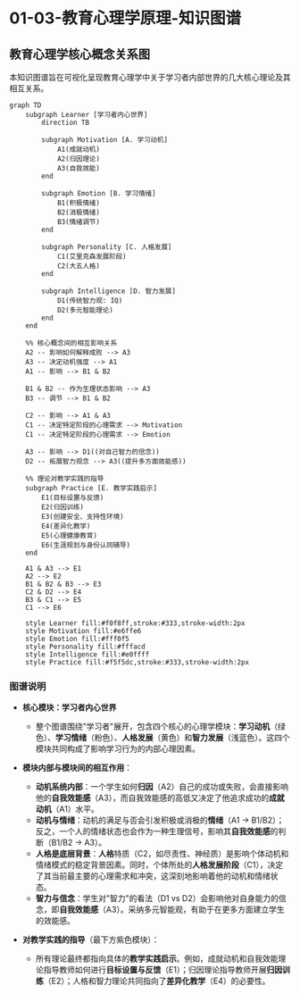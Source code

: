 # 01-03-教育心理学原理-知识图谱

## 教育心理学核心概念关系图

本知识图谱旨在可视化呈现教育心理学中关于学习者内部世界的几大核心理论及其相互关系。

```mermaid
graph TD
    subgraph Learner [学习者内心世界]
        direction TB

        subgraph Motivation [A. 学习动机]
            A1(成就动机)
            A2(归因理论)
            A3(自我效能)
        end

        subgraph Emotion [B. 学习情绪]
            B1(积极情绪)
            B2(消极情绪)
            B3(情绪调节)
        end

        subgraph Personality [C. 人格发展]
            C1(艾里克森发展阶段)
            C2(大五人格)
        end

        subgraph Intelligence [D. 智力发展]
            D1(传统智力观: IQ)
            D2(多元智能理论)
        end
    end

    %% 核心概念间的相互影响关系
    A2 -- 影响如何解释成败 --> A3
    A3 -- 决定动机强度 --> A1
    A1 -- 影响 --> B1 & B2

    B1 & B2 -- 作为生理状态影响 --> A3
    B3 -- 调节 --> B1 & B2
    
    C2 -- 影响 --> A1 & A3
    C1 -- 决定特定阶段的心理需求 --> Motivation
    C1 -- 决定特定阶段的心理需求 --> Emotion
    
    A3 -- 影响 --> D1((对自己智力的信念))
    D2 -- 拓展智力观念 --> A3((提升多方面效能感))
    
    %% 理论对教学实践的指导
    subgraph Practice [E. 教学实践启示]
        E1(目标设置与反馈)
        E2(归因训练)
        E3(创建安全、支持性环境)
        E4(差异化教学)
        E5(心理健康教育)
        E6(生涯规划与身份认同辅导)
    end

    A1 & A3 --> E1
    A2 --> E2
    B1 & B2 & B3 --> E3
    C2 & D2 --> E4
    B3 & C1 --> E5
    C1 --> E6

    style Learner fill:#f0f8ff,stroke:#333,stroke-width:2px
    style Motivation fill:#e6ffe6
    style Emotion fill:#fff0f5
    style Personality fill:#fffacd
    style Intelligence fill:#e0ffff
    style Practice fill:#f5f5dc,stroke:#333,stroke-width:2px
```

### 图谱说明

* **核心模块：学习者内心世界**
  * 整个图谱围绕"学习者"展开，包含四个核心的心理学模块：**学习动机**（绿色）、**学习情绪**（粉色）、**人格发展**（黄色）和**智力发展**（浅蓝色）。这四个模块共同构成了影响学习行为的内部心理因素。

* **模块内部与模块间的相互作用**：
  * **动机系统内部**：一个学生如何**归因**（A2）自己的成功或失败，会直接影响他的**自我效能感**（A3），而自我效能感的高低又决定了他追求成功的**成就动机**（A1）水平。
  * **动机与情绪**：动机的满足与否会引发积极或消极的**情绪**（A1 -> B1/B2）；反之，一个人的情绪状态也会作为一种生理信号，影响其**自我效能感**的判断（B1/B2 -> A3）。
  * **人格是底层背景**：**人格**特质（C2，如尽责性、神经质）是影响个体动机和情绪模式的稳定背景因素。同时，个体所处的**人格发展阶段**（C1），决定了其当前最主要的心理需求和冲突，这深刻地影响着他的动机和情绪状态。
  * **智力与信念**：学生对"智力"的看法（D1 vs D2）会影响他对自身能力的信念，即**自我效能感**（A3）。采纳多元智能观，有助于在更多方面建立学生的效能感。

* **对教学实践的指导**（最下方紫色模块）：
  * 所有理论最终都指向具体的**教学实践启示**。例如，成就动机和自我效能理论指导教师如何进行**目标设置与反馈**（E1）；归因理论指导教师开展**归因训练**（E2）；人格和智力理论共同指向了**差异化教学**（E4）的必要性。
